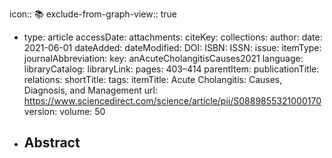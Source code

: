 icon:: 📚
exclude-from-graph-view:: true

- type: article
  accessDate: 
  attachments: 
  citeKey: 
  collections: 
  author: 
  date: 2021-06-01
  dateAdded: 
  dateModified: 
  DOI: 
  ISBN: 
  ISSN: 
  issue: 
  itemType: 
  journalAbbreviation: 
  key: anAcuteCholangitisCauses2021
  language: 
  libraryCatalog: 
  libraryLink: 
  pages: 403–414
  parentItem: 
  publicationTitle: 
  relations: 
  shortTitle: 
  tags: 
  itemTitle: Acute Cholangitis: Causes, Diagnosis, and Management
  url: https://www.sciencedirect.com/science/article/pii/S0889855321000170
  version: 
  volume: 50
- Abstract
	-
